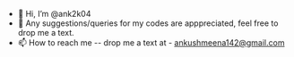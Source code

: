 - 👋 Hi, I’m @ank2k04
- 💞️ Any suggestions/queries for my codes are apppreciated, feel free to drop me a text.
- 📫 How to reach me -- drop me a text at - ankushmeena142@gmail.com

<!---
ank2k04/ank2k04 is a ✨ special ✨ repository because its `README.md` (this file) appears on your GitHub profile.
You can click the Preview link to take a look at your changes.
--->
